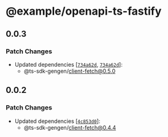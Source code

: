 # @example/openapi-ts-fastify

## 0.0.3

### Patch Changes

- Updated dependencies [[`734a62d`](https://github.com/ts-sdk-gen/openapi-ts/commit/734a62dd8d594b8266964fe16766a481d37eb7df), [`734a62d`](https://github.com/ts-sdk-gen/openapi-ts/commit/734a62dd8d594b8266964fe16766a481d37eb7df)]:
  - @ts-sdk-gengen/client-fetch@0.5.0

## 0.0.2

### Patch Changes

- Updated dependencies [[`4c853d0`](https://github.com/ts-sdk-gen/openapi-ts/commit/4c853d090b79245854d13831f64731db4a92978b)]:
  - @ts-sdk-gengen/client-fetch@0.4.4

